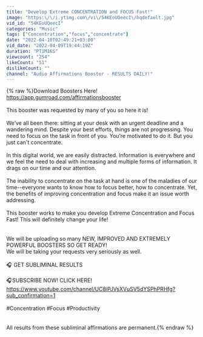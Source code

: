 ```yaml
---
title: "Develop Extreme CONCENTRATION and FOCUS Fast!"
image: "https:\/\/i.ytimg.com\/vi\/54KEoUQeecI\/hqdefault.jpg"
vid_id: "54KEoUQeecI"
categories: "Music"
tags: ["Concentration","focus","concentrate"]
date: "2022-04-10T02:49:21+03:00"
vid_date: "2022-04-09T19:44:19Z"
duration: "PT1M16S"
viewcount: "254"
likeCount: "51"
dislikeCount: ""
channel: "Audio Affirmations Booster - RESULTS DAILY!"
---
```

{% raw %}Download Boosters Here!<br /><a rel="nofollow" target="blank" href="https://app.gumroad.com/affirmationsbooster">https://app.gumroad.com/affirmationsbooster</a><br /><br />This booster was requested by many of you so here it is!<br /><br />We’ve all been there: sitting at your desk with an urgent deadline and a wandering mind. Despite your best efforts, things are not progressing.  You need to focus on the task in front of you. You’re motivated to do it. But you just can't concentrate. <br /><br />In this digital world, we are easily distracted. Information is everywhere and we feel the need to deal with increasing and multiple forms of information. It drags on our time and our attention. <br /><br />The inability to concentrate on the task at hand is one of the maladies of our time--everyone wants to know how to focus better, how to concentrate. Yet, the benefits of improving concentration and focus make it an issue worth addressing. <br /><br />This booster works to make you develop Extreme Concentration and Focus Fast!  This will definitely change your life! <br /><br /><br />We will be uploading so many NEW, IMPROVED AND EXTREMELY POWERFUL BOOSTERS SO GET READY! <br />We will be taking your requests very seriously as well.<br /><br />🎧 GET SUBLIMINAL RESULTS<br /><br />🎧SUBSCRIBE NOW! CLICK HERE!<br /><a rel="nofollow" target="blank" href="https://www.youtube.com/channel/UC8iPJVsXVuSV5dYSPhPRHfg?sub_confirmation=1">https://www.youtube.com/channel/UC8iPJVsXVuSV5dYSPhPRHfg?sub_confirmation=1</a><br /><br />#Concentration #Focus #Productivity<br /> <br /><br />All results from these subliminal affirmations are permanent.{% endraw %}
